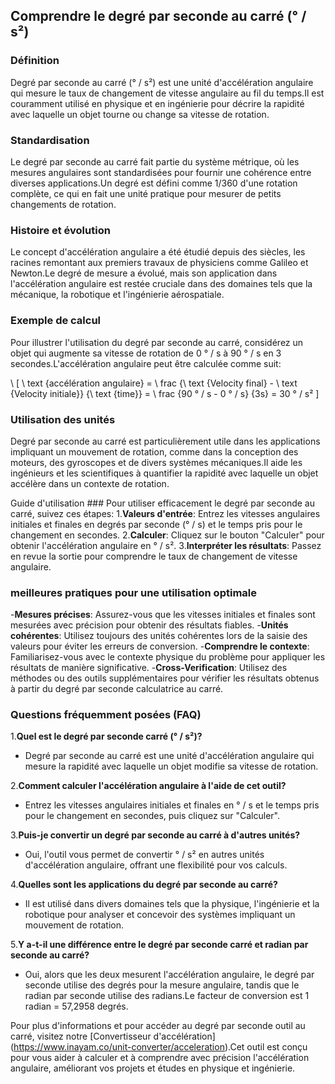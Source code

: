 ## Comprendre le degré par seconde au carré (° / s²)

### Définition
Degré par seconde au carré (° / s²) est une unité d'accélération angulaire qui mesure le taux de changement de vitesse angulaire au fil du temps.Il est couramment utilisé en physique et en ingénierie pour décrire la rapidité avec laquelle un objet tourne ou change sa vitesse de rotation.

### Standardisation
Le degré par seconde au carré fait partie du système métrique, où les mesures angulaires sont standardisées pour fournir une cohérence entre diverses applications.Un degré est défini comme 1/360 d'une rotation complète, ce qui en fait une unité pratique pour mesurer de petits changements de rotation.

### Histoire et évolution
Le concept d'accélération angulaire a été étudié depuis des siècles, les racines remontant aux premiers travaux de physiciens comme Galileo et Newton.Le degré de mesure a évolué, mais son application dans l'accélération angulaire est restée cruciale dans des domaines tels que la mécanique, la robotique et l'ingénierie aérospatiale.

### Exemple de calcul
Pour illustrer l'utilisation du degré par seconde au carré, considérez un objet qui augmente sa vitesse de rotation de 0 ° / s à 90 ° / s en 3 secondes.L'accélération angulaire peut être calculée comme suit:

\ [
\ text {accélération angulaire} = \ frac {\ text {Velocity final} - \ text {Velocity initiale}} {\ text {time}} = \ frac {90 ° / s - 0 ° / s} {3s} = 30 ° / s²
\]

### Utilisation des unités
Degré par seconde au carré est particulièrement utile dans les applications impliquant un mouvement de rotation, comme dans la conception des moteurs, des gyroscopes et de divers systèmes mécaniques.Il aide les ingénieurs et les scientifiques à quantifier la rapidité avec laquelle un objet accélère dans un contexte de rotation.

Guide d'utilisation ###
Pour utiliser efficacement le degré par seconde au carré, suivez ces étapes:
1.**Valeurs d'entrée**: Entrez les vitesses angulaires initiales et finales en degrés par seconde (° / s) et le temps pris pour le changement en secondes.
2.**Calculer**: Cliquez sur le bouton "Calculer" pour obtenir l'accélération angulaire en ° / s².
3.**Interpréter les résultats**: Passez en revue la sortie pour comprendre le taux de changement de vitesse angulaire.

### meilleures pratiques pour une utilisation optimale
-**Mesures précises**: Assurez-vous que les vitesses initiales et finales sont mesurées avec précision pour obtenir des résultats fiables.
-**Unités cohérentes**: Utilisez toujours des unités cohérentes lors de la saisie des valeurs pour éviter les erreurs de conversion.
-**Comprendre le contexte**: Familiarisez-vous avec le contexte physique du problème pour appliquer les résultats de manière significative.
-**Cross-Verification**: Utilisez des méthodes ou des outils supplémentaires pour vérifier les résultats obtenus à partir du degré par seconde calculatrice au carré.

### Questions fréquemment posées (FAQ)

1.**Quel est le degré par seconde carré (° / s²)?**
- Degré par seconde au carré est une unité d'accélération angulaire qui mesure la rapidité avec laquelle un objet modifie sa vitesse de rotation.

2.**Comment calculer l'accélération angulaire à l'aide de cet outil?**
- Entrez les vitesses angulaires initiales et finales en ° / s et le temps pris pour le changement en secondes, puis cliquez sur "Calculer".

3.**Puis-je convertir un degré par seconde au carré à d'autres unités?**
- Oui, l'outil vous permet de convertir ° / s² en autres unités d'accélération angulaire, offrant une flexibilité pour vos calculs.

4.**Quelles sont les applications du degré par seconde au carré?**
- Il est utilisé dans divers domaines tels que la physique, l'ingénierie et la robotique pour analyser et concevoir des systèmes impliquant un mouvement de rotation.

5.**Y a-t-il une différence entre le degré par seconde carré et radian par seconde au carré?**
- Oui, alors que les deux mesurent l'accélération angulaire, le degré par seconde utilise des degrés pour la mesure angulaire, tandis que le radian par seconde utilise des radians.Le facteur de conversion est 1 radian = 57,2958 degrés.

Pour plus d'informations et pour accéder au degré par seconde outil au carré, visitez notre [Convertisseur d'accélération] (https://www.inayam.co/unit-converter/acceleration).Cet outil est conçu pour vous aider à calculer et à comprendre avec précision l'accélération angulaire, améliorant vos projets et études en physique et ingénierie.